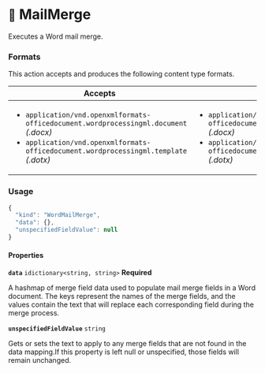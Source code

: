 # <small>:nut_and_bolt:</small> MailMerge

Executes a Word mail merge.
   
### Formats

This action accepts and produces the following content type formats.

| Accepts | Produces |
|-----|-----|
|<ul><li>`application/vnd.openxmlformats-officedocument.wordprocessingml.document` _(.docx)_</li><li>`application/vnd.openxmlformats-officedocument.wordprocessingml.template` _(.dotx)_</li></ul>|<ul><li>`application/vnd.openxmlformats-officedocument.wordprocessingml.document` _(.docx)_</li><li>`application/vnd.openxmlformats-officedocument.wordprocessingml.template` _(.dotx)_</li></ul>|

### Usage

```js
{
  "kind": "WordMailMerge",
  "data": {},
  "unspecifiedFieldValue": null
}
```
#### Properties

**`data`**  `idictionary<string, string>` **Required**

A hashmap of merge field data used to populate mail merge fields in a Word document.
The keys represent the names of the merge fields, and the values contain the text that will replace
each corresponding field during the merge process.


**`unspecifiedFieldValue`**  `string`

Gets or sets the text to apply to any merge fields that are not found in the data mapping.If this property is left null or unspecified, those fields will remain unchanged.


